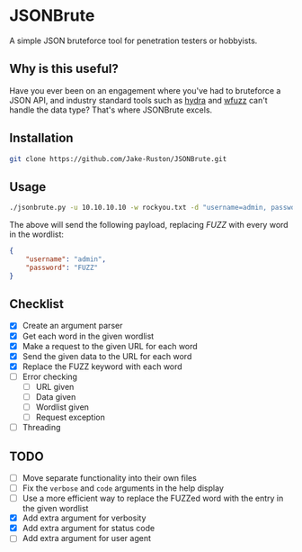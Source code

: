 # JSONBrute

A simple JSON bruteforce tool for penetration testers or hobbyists.

## Why is this useful?
Have you ever been on an engagement where you've had to bruteforce a JSON API, and industry standard tools such as [hydra](https://github.com/vanhauser-thc/thc-hydra) and [wfuzz](https://github.com/xmendez/wfuzz) can't handle the data type? That's where JSONBrute excels.

## Installation
```bash
git clone https://github.com/Jake-Ruston/JSONBrute.git
```

## Usage
```bash
./jsonbrute.py -u 10.10.10.10 -w rockyou.txt -d "username=admin, password=FUZZ"
```
The above will send the following payload, replacing *FUZZ* with every word in the wordlist:
```json
{
	"username": "admin",
	"password": "FUZZ"
}
```

## Checklist
- [x] Create an argument parser
- [x] Get each word in the given wordlist
- [x] Make a request to the given URL for each word
- [x] Send the given data to the URL for each word
- [x] Replace the FUZZ keyword with each word
- [ ] Error checking
	- [ ] URL given
	- [ ] Data given
	- [ ] Wordlist given
	- [ ] Request exception
- [ ] Threading

## TODO
- [ ] Move separate functionality into their own files
- [ ] Fix the `verbose` and `code` arguments in the help display
- [ ] Use a more efficient way to replace the FUZZed word with the entry in the given wordlist
- [x] Add extra argument for verbosity
- [x] Add extra argument for status code
- [ ] Add extra argument for user agent